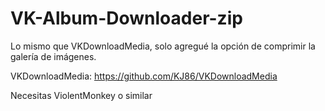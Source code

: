 # VK-Album-Downloader-zip
Lo mismo que VKDownloadMedia, solo agregué la opción de comprimir la galería de imágenes.

VKDownloadMedia: https://github.com/KJ86/VKDownloadMedia

Necesitas ViolentMonkey o similar
